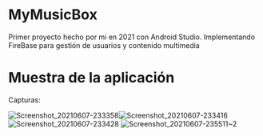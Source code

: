 # MyMusicBox
 Primer proyecto hecho por mi en 2021 con Android Studio.  Implementando FireBase para gestión de usuarios y contenido multimedia

 # Muestra de la aplicación

 Capturas:

 
![Screenshot_20210607-233358](https://github.com/Parraes/MyMusicBox/assets/116099928/0e8f4a18-adc0-41ed-9014-e72ef0574042)![Screenshot_20210607-233416](https://github.com/Parraes/MyMusicBox/assets/116099928/3a13bee8-8312-4520-8295-d1c5fe1cb4ed)
![Screenshot_20210607-233428](https://github.com/Parraes/MyMusicBox/assets/116099928/5618b0b9-a82b-468e-990e-1eb6f9185679)
![Screenshot_20210607-235511~2](https://github.com/Parraes/MyMusicBox/assets/116099928/38c22155-25b8-4bd4-9b72-b91d2b0bb8c5)

